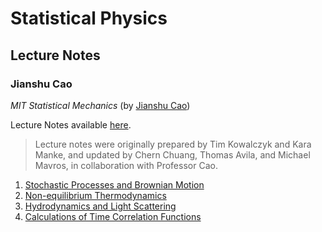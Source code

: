 # Statistical Physics

## Lecture Notes

### Jianshu Cao

*MIT Statistical Mechanics* (by [Jianshu Cao](https://chemistry.mit.edu/profile/jianshu-cao/))

Lecture Notes available [here](https://ocw.mit.edu/courses/5-72-statistical-mechanics-spring-2012/pages/lecture-notes/).

>Lecture notes were originally prepared by Tim Kowalczyk and Kara Manke, and updated by Chern Chuang, Thomas Avila, and Michael Mavros, in collaboration with Professor Cao.

1. [Stochastic Processes and Brownian Motion](https://ocw.mit.edu/courses/5-72-statistical-mechanics-spring-2012/05d10d2e5952f3b91b10ba1305b46500_MIT5_72S12_master1.pdf)
2. [Non-equilibrium Thermodynamics](https://ocw.mit.edu/courses/5-72-statistical-mechanics-spring-2012/20b4677409a8d05f23f1598c9929e899_MIT5_72S12_master2.pdf)
3. [Hydrodynamics and Light Scattering](https://ocw.mit.edu/courses/5-72-statistical-mechanics-spring-2012/9654ed29627f2506ecf7f4b266501eff_MIT5_72S12_master3.pdf)
4. [Calculations of Time Correlation Functions](https://ocw.mit.edu/courses/5-72-statistical-mechanics-spring-2012/902154dd2d50becdc0878ee12052ef87_MIT5_72S12_master4.pdf)